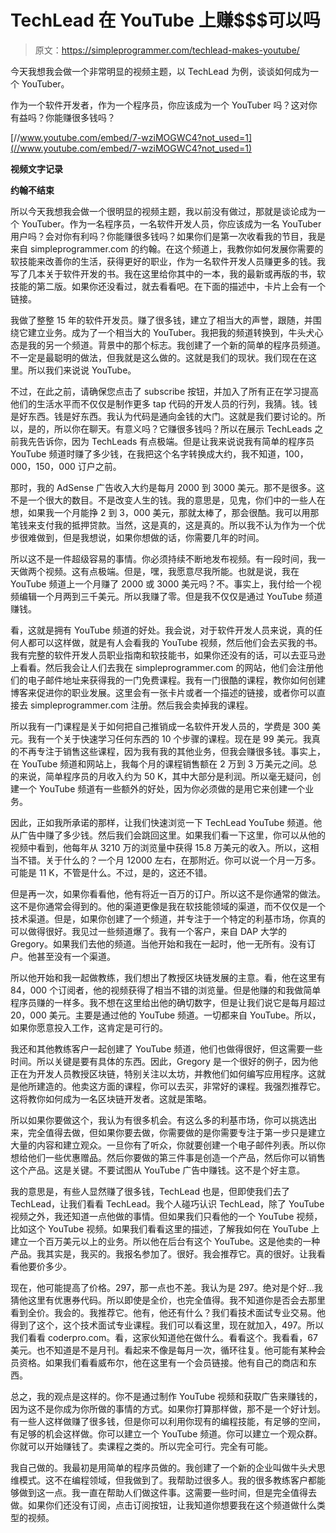 # TechLead 在 YouTube 上赚$$$可以吗

> 原文：<https://simpleprogrammer.com/techlead-makes-youtube/>

今天我想我会做一个非常明显的视频主题，以 TechLead 为例，谈谈如何成为一个 YouTuber。

作为一个软件开发者，作为一个程序员，你应该成为一个 YouTuber 吗？这对你有益吗？你能赚很多钱吗？

[//www.youtube.com/embed/7-wziMOGWC4?not_used=1](//www.youtube.com/embed/7-wziMOGWC4?not_used=1)

**视频文字记录**

**约翰不结束**

所以今天我想我会做一个很明显的视频主题，我以前没有做过，那就是谈论成为一个 YouTuber。作为一名程序员，一名软件开发人员，你应该成为一名 YouTuber 用户吗？会对你有利吗？你能赚很多钱吗？如果你们是第一次收看我的节目，我是来自 simpleprogrammer.com 的约翰。在这个频道上，我教你如何发展你需要的软技能来改善你的生活，获得更好的职业，作为一名软件开发人员赚更多的钱。我写了几本关于软件开发的书。我在这里给你其中的一本，我的最新或再版的书，软技能的第二版。如果你还没看过，就去看看吧。在下面的描述中，卡片上会有一个链接。

我做了整整 15 年的软件开发员。赚了很多钱，建立了相当大的声誉，跟随，并围绕它建立业务。成为了一个相当大的 YouTuber。我把我的频道转换到，牛头犬心态是我的另一个频道。背景中的那个标志。我创建了一个新的简单的程序员频道。不一定是最聪明的做法，但我就是这么做的。这就是我们的现状。我们现在在这里。所以我们来说说 YouTube。

不过，在此之前，请确保您点击了 subscribe 按钮，并加入了所有正在学习提高他们的生活水平而不仅仅是制作更多 tap 代码的开发人员的行列，我猜。钱。钱是好东西。钱是好东西。我认为代码是通向金钱的大门。这就是我们要讨论的。所以，是的，所以你在聊天。有意义吗？它赚很多钱吗？所以在展示 TechLeads 之前我先告诉你，因为 TechLeads 有点极端。但是让我来说说我有简单的程序员 YouTube 频道时赚了多少钱，在我把这个名字转换成大约，我不知道，100，000，150，000 订户之前。

那时，我的 AdSense 广告收入大约是每月 2000 到 3000 美元。那不是很多。这不是一个很大的数目。不是改变人生的钱。我的意思是，见鬼，你们中的一些人在想，如果我一个月能挣 2 到 3，000 美元，那就太棒了，那会很酷。我可以用那笔钱来支付我的抵押贷款。当然，这是真的，这是真的。所以我不认为作为一个优步很难做到，但是我想说，如果你想做的话，你需要几年的时间。

所以这不是一件超级容易的事情。你必须持续不断地发布视频。有一段时间，我一天做两个视频。这有点极端。但是，嘿，我愿意尽我所能。也就是说，我在 YouTube 频道上一个月赚了 2000 或 3000 美元吗？不。事实上，我付给一个视频编辑一个月两到三千美元。所以我赚了零。但是我不仅仅是通过 YouTube 频道赚钱。

看，这就是拥有 YouTube 频道的好处。我会说，对于软件开发人员来说，真的任何人都可以这样做，就是有人会看我的 YouTube 视频，然后他们会去买我的书。我有完整的软件开发人员职业指南和软技能书，如果你还没有的话，可以去亚马逊上看看。然后我会让人们去我在 simpleprogrammer.com 的网站，他们会注册他们的电子邮件地址来获得我的一门免费课程。我有一门很酷的课程，教你如何创建博客来促进你的职业发展。这里会有一张卡片或者一个描述的链接，或者你可以直接去 simpleprogrammer.com 注册。然后我会卖掉我的课程。

所以我有一门课程是关于如何把自己推销成一名软件开发人员的，学费是 300 美元。我有一个关于快速学习任何东西的 10 个步骤的课程。现在是 99 美元。我真的不再专注于销售这些课程，因为我有我的其他业务，但我会赚很多钱。事实上，在 YouTube 频道和网站上，我每个月的课程销售额在 2 万到 3 万美元之间。总的来说，简单程序员的月收入约为 50 K，其中大部分是利润。所以毫无疑问，创建一个 YouTube 频道有一些额外的好处，因为你必须做的是用它来创建一个业务。

因此，正如我所承诺的那样，让我们快速浏览一下 TechLead YouTube 频道。他从广告中赚了多少钱。然后我们会跳回这里。如果我们看一下这里，你可以从他的视频中看到，他每年从 3210 万的浏览量中获得 15.8 万美元的收入。所以，这相当不错。关于什么的？一个月 12000 左右，在那附近。你可以说一个月一万多。可能是 11 K，不管是什么。不过，是的，这还不错。

但是再一次，如果你看看他，他有将近一百万的订户。所以这不是你通常的做法。这不是你通常会得到的。他的渠道更像是我在软技能领域的渠道，而不仅仅是一个技术渠道。但是，如果你创建了一个频道，并专注于一个特定的利基市场，你真的可以做得很好。我见过一些频道爆了。我有一个客户，来自 DAP 大学的 Gregory。如果我们去他的频道。当他开始和我在一起时，他一无所有。没有订户。他甚至没有一个渠道。

所以他开始和我一起做教练，我们想出了教授区块链发展的主意。看，他在这里有 84，000 个订阅者，他的视频获得了相当不错的浏览量。但是他赚的和我做简单程序员赚的一样多。我不想在这里给出他的确切数字，但是让我们说它是每月超过 20，000 美元。主要是通过他的 YouTube 频道。一切都来自 YouTube。所以，如果你愿意投入工作，这肯定是可行的。

我还和其他教练客户一起创建了 YouTube 频道，他们也做得很好，但这需要一些时间。所以关键是要有具体的东西。因此，Gregory 是一个很好的例子，因为他正在为开发人员教授区块链，特别关注以太坊，并教他们如何编写应用程序。这就是他所建造的。他卖这方面的课程，你可以去买，非常好的课程。我强烈推荐它。这将教你如何成为一名区块链开发者。这就是策略。

所以如果你要做这个，我认为有很多机会。有这么多的利基市场，你可以挑选出来，完全值得去做，但如果你要去做，你需要做的是你需要专注于第一步只是建立大量的内容和建立观众。一旦你有了听众，你就要创建一个电子邮件列表。所以你想给他们一些优惠赠品。然后你要做的第三件事是创造一个产品，然后你可以销售这个产品。这是关键。不要试图从 YouTube 广告中赚钱。这不是个好主意。

我的意思是，有些人显然赚了很多钱，TechLead 也是，但即使我们去了 TechLead，让我们看看 TechLead。我个人碰巧认识 TechLead，除了 YouTube 视频之外，我还知道一点他做的事情。但如果我们只看他的一个 YouTube 视频，比如这个 YouTube 视频。如果我们看看这里的描述，了解我如何在 YouTube 上建立一个百万美元以上的业务。所以他在后台有这个 YouTube。这是他卖的一种产品。我其实是，我买的。我报名参加了。很好。我会推荐它。真的很好。让我看看他要价多少。

现在，他可能提高了价格。297，那一点也不差。我认为是 297。绝对是个好…我猜他这里有优惠券代码。所以即使是全价，也完全值得。我不知道你是否会去那里看到全价。我会的。我推荐它。他有，他还有什么？我们看技术面试专业交易。他得到了这个，这个技术面试专业课程。我们可以看这里，现在就加入，497。所以我们看看 coderpro.com。看，这家伙知道他在做什么。看看这个。我看看，67 美元。也不知道是不是月刊。看起来不像是每月一次，循环往复。他可能有某种会员资格。如果我们看看威布尔，他在这里有一个会员链接。他有自己的商店和东西。

总之，我的观点是这样的。你不是通过制作 YouTube 视频和获取广告来赚钱的，因为这不是你成为你所做的事情的方式。如果你打算那样做，那不是一个好计划。有一些人这样做赚了很多钱，但是你可以利用你现有的编程技能，有足够的空间，有足够的机会这样做。你可以建立一个 YouTube 频道。你可以建立一个观众群。你就可以开始赚钱了。卖课程之类的。所以完全可行。完全有可能。

我自己做的。我最初是用简单的程序员做的。我创建了一个新的企业叫做牛头犬思维模式。这不在编程领域，但我做到了。我帮助过很多人。我的很多教练客户都能够做到这一点。我一直在帮助人们做这件事。这需要一些时间，但是完全值得去做。如果你们还没有订阅，点击订阅按钮，让我知道你想要我在这个频道做什么类型的视频。